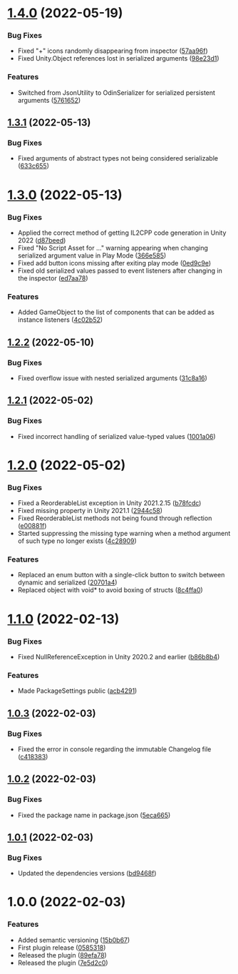 # [1.4.0](https://github.com/SolidAlloy/ExtEvents/compare/1.3.1...1.4.0) (2022-05-19)


### Bug Fixes

* Fixed "+" icons randomly disappearing from inspector ([57aa96f](https://github.com/SolidAlloy/ExtEvents/commit/57aa96ff73095203f36fe414fac4ca30f1b85fed))
* Fixed Unity.Object references lost in serialized arguments ([98e23d1](https://github.com/SolidAlloy/ExtEvents/commit/98e23d1d3a18b21e290fab557b715585d75acfb4))


### Features

* Switched from JsonUtility to OdinSerializer for serialized persistent arguments ([5761652](https://github.com/SolidAlloy/ExtEvents/commit/57616529be8bc86a874732732769a01c1877c5c0))

## [1.3.1](https://github.com/SolidAlloy/ExtEvents/compare/1.3.0...1.3.1) (2022-05-13)


### Bug Fixes

* Fixed arguments of abstract types not being considered serializable ([633c655](https://github.com/SolidAlloy/ExtEvents/commit/633c655905be9cdd0831fc99c0dc3aa0ef5492ad))

# [1.3.0](https://github.com/SolidAlloy/ExtEvents/compare/1.2.2...1.3.0) (2022-05-13)


### Bug Fixes

* Applied the correct method of getting IL2CPP code generation in Unity 2022 ([d87beed](https://github.com/SolidAlloy/ExtEvents/commit/d87beed6e029332ae0913a1b76fff1ddf9a2bf74))
* Fixed "No Script Asset for ..." warning appearing when changing serialized argument value in Play Mode ([366e585](https://github.com/SolidAlloy/ExtEvents/commit/366e5851dd644938e7dbc2f9a7c9233e4178c301))
* Fixed add button icons missing after exiting play mode ([0ed9c9e](https://github.com/SolidAlloy/ExtEvents/commit/0ed9c9e1935f0940ca61d1f3562d120662ecbc8e))
* Fixed old serialized values passed to event listeners after changing in the inspector ([ed7aa78](https://github.com/SolidAlloy/ExtEvents/commit/ed7aa78510b7ebe321a5ec79cf74c3ed9ed664be))


### Features

* Added GameObject to the list of components that can be added as instance listeners ([4c02b52](https://github.com/SolidAlloy/ExtEvents/commit/4c02b52b94cdf0bf8e6bfe22e4d31659f5297bcd))

## [1.2.2](https://github.com/SolidAlloy/ExtEvents/compare/1.2.1...1.2.2) (2022-05-10)


### Bug Fixes

* Fixed overflow issue with nested serialized arguments ([31c8a16](https://github.com/SolidAlloy/ExtEvents/commit/31c8a16bcaeb1174e9611fe49efb77fcdb9a480f))

## [1.2.1](https://github.com/SolidAlloy/ExtEvents/compare/1.2.0...1.2.1) (2022-05-02)


### Bug Fixes

* Fixed incorrect handling of serialized value-typed values ([1001a06](https://github.com/SolidAlloy/ExtEvents/commit/1001a06f121d5bf52eaa623fa430145c6d740cc5))

# [1.2.0](https://github.com/SolidAlloy/ExtEvents/compare/1.1.0...1.2.0) (2022-05-02)


### Bug Fixes

* Fixed a ReorderableList exception in Unity 2021.2.15 ([b78fcdc](https://github.com/SolidAlloy/ExtEvents/commit/b78fcdc015bcfaa2b6e61a077336e8c654e105a5))
* Fixed missing property in Unity 2021.1 ([2944c58](https://github.com/SolidAlloy/ExtEvents/commit/2944c5804caed31701b4c52bba1161af089812fa))
* Fixed ReorderableList methods not being found through reflection ([e00881f](https://github.com/SolidAlloy/ExtEvents/commit/e00881f78abfb170d9e091c391d9201e7d31706d))
* Started suppressing the missing type warning when a method argument of such type no longer exists ([4c28909](https://github.com/SolidAlloy/ExtEvents/commit/4c2890926640551206a194a657dad3854d11aeb4))


### Features

* Replaced an enum button with a single-click button to switch between dynamic and serialized ([20701a4](https://github.com/SolidAlloy/ExtEvents/commit/20701a47dce745f5f38329623eabab900462664c))
* Replaced object with void* to avoid boxing of structs ([8c4ffa0](https://github.com/SolidAlloy/ExtEvents/commit/8c4ffa06217eb4657914270f5b292b5ef434906d))

# [1.1.0](https://github.com/SolidAlloy/ExtEvents/compare/1.0.3...1.1.0) (2022-02-13)


### Bug Fixes

* Fixed NullReferenceException in Unity 2020.2 and earlier ([b86b8b4](https://github.com/SolidAlloy/ExtEvents/commit/b86b8b4189e7d8501d608ce47cc83146ae7b7ad3))


### Features

* Made PackageSettings public ([acb4291](https://github.com/SolidAlloy/ExtEvents/commit/acb429188a74a83afc41bfd2a046c1845f322d82))

## [1.0.3](https://github.com/SolidAlloy/ExtEvents/compare/1.0.2...1.0.3) (2022-02-03)


### Bug Fixes

* Fixed the error in console regarding the immutable Changelog file ([c418383](https://github.com/SolidAlloy/ExtEvents/commit/c418383a30b5b0a82512a973f095401bb1d3874c))

## [1.0.2](https://github.com/SolidAlloy/ExtEvents/compare/1.0.1...1.0.2) (2022-02-03)


### Bug Fixes

* Fixed the package name in package.json ([5eca665](https://github.com/SolidAlloy/ExtEvents/commit/5eca665afc6bc1de4beb7916c81cf9ddc7bb2e73))

## [1.0.1](https://github.com/SolidAlloy/ExtEvents/compare/1.0.0...1.0.1) (2022-02-03)


### Bug Fixes

* Updated the dependencies versions ([bd9468f](https://github.com/SolidAlloy/ExtEvents/commit/bd9468f31e2bc4ee678ec136ed56dc18e100b7f8))

# 1.0.0 (2022-02-03)


### Features

* Added semantic versioning ([15b0b67](https://github.com/SolidAlloy/ExtEvents/commit/15b0b67353d1adf3643b57b9e617330dc0d59c5b))
* First plugin release ([0585318](https://github.com/SolidAlloy/ExtEvents/commit/058531809cd85fbd4987563e434f414f28d09e33))
* Released the plugin ([89efa78](https://github.com/SolidAlloy/ExtEvents/commit/89efa784230bce8cf9d915aaac20f97b700d7528))
* Released the plugin ([7e5d2c0](https://github.com/SolidAlloy/ExtEvents/commit/7e5d2c08614b074689aee5bc036d6cbeeb9f27ef))
